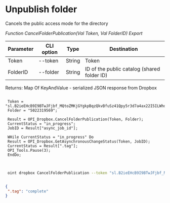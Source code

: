 ﻿---
sidebar_position: 2
---

# Unpublish folder
 Cancels the public access mode for the directory


*Function CancelFolderPublication(Val Token, Val FolderID) Export*

 | Parameter | CLI option | Type | Destination |
 |-|-|-|-|
 | Token | --token | String | Token |
 | FolderID | --folder | String | ID of the public catalog (shared folder ID) |

 
 Returns: Map Of KeyAndValue - serialized JSON response from Dropbox

```bsl title="Code example"
	
 Token = "sl.B2ieEHcB9I9BTwJFjbf_MQtoZMKjGYgkpBqzQkvBfuSz41Qpy5r3d7a4ax22I5ILWhd9KLbN5L...";
 Folder = "5022319569";
 
 Result = OPI_Dropbox.CancelFolderPublication(Token, Folder);
 CurrentStatus = "in_progress";
 JobID = Result["async_job_id"];
 
 WHile CurrentStatus = "in_progress" Do
 Result = OPI_Dropbox.GetAsynchronousChangeStatus(Token, JobID);
 CurrentStatus = Result[".tag"];
 OPI_Tools.Pause(3);
 EndDo;
	
```

```sh title="CLI command example"
 
 oint dropbox CancelFolderPublication --token "sl.B2ieEHcB9I9BTwJFjbf_MQtoZMKjGYgkpBqzQkvBfuSz41Qpy5r3d7a4ax22I5ILWhd9KLbN5L..." --folder %folder%


```


```json title="Result"

{
 ".tag": "complete"
}

```
